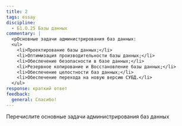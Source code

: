 ```yaml
---
title: 2
tags: essay
discipline:
  - Б1.О.25 Базы данных
commentary: |
  <pОсновные задачи администрирования баз данных:
  <ul>
    <li>Проектирование базы данных;</li>
    <li>Оптимизация производительности базы данных;</li>
    <li>Обеспечение безопасности в базе данных;</li>
    <li>Резервное копирование и Восстановление базы данных;</li>
    <li>Обеспечение целостности баз данных;</li>
    <li>Обеспечение перехода на новую версию СУБД.</li>
  </ul>
response: краткий ответ
feedback:
  general: Cпасибо!
---
```


Перечислите основные задачи администрирования баз данных